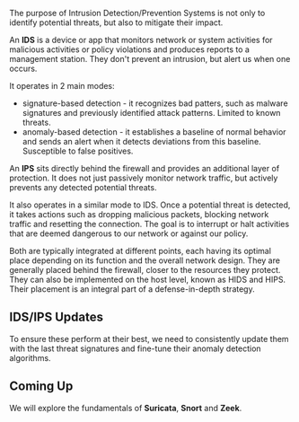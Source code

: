The purpose of Intrusion Detection/Prevention Systems is not only to identify potential threats, but also to mitigate their impact.

An **IDS** is a device or app that monitors network or system activities for malicious activities or policy violations and produces reports to a management station. They don't prevent an intrusion, but alert us when one occurs.

It operates in 2 main modes:
- signature-based detection - it recognizes bad patters, such as malware signatures and previously identified attack patterns. Limited to known threats.
- anomaly-based detection - it establishes a baseline of normal behavior and sends an alert when it detects deviations from this baseline. Susceptible to false positives.

An **IPS** sits directly behind the firewall and provides an additional layer of protection. It does not just passively monitor network traffic, but actively prevents any detected potential threats.

It also operates in a similar mode to IDS. Once a potential threat is detected, it takes actions such as dropping malicious packets, blocking network traffic and resetting the connection. The goal is to interrupt or halt activities that are deemed dangerous to our network or against our policy.

Both are typically integrated at different points, each having its optimal place depending on its function and the overall network design. They are generally placed behind the firewall, closer to the resources they protect. They can also be implemented on the host level, known as HIDS and HIPS. Their placement is an integral part of a defense-in-depth strategy.

## IDS/IPS Updates

To ensure these perform at their best, we need to consistently update them with the last threat signatures and fine-tune their anomaly detection algorithms.

## Coming Up

We will explore the fundamentals of **Suricata**, **Snort** and **Zeek**.
